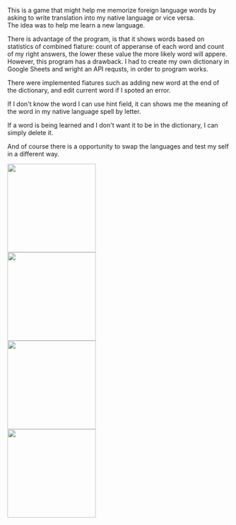 This is a game that might help me memorize foreign language words by asking to write translation into my native language or vice versa.<br />
The idea was to help me learn a new language. <br />

There is advantage of the program, is that it shows words based on statistics of combined fiature: count of apperanse of each word and count of my right answers, the lower these value the more likely word will appere. 
<br />
However, this program has a drawback.
I had to create my own dictionary in Google Sheets and wright an API requsts, in order to program works. <br />

There were implemented fiatures such as adding new word at the end of the dictionary, and edit current word if I spoted an error. <br />

If I don't know the word I can use hint field, it can shows me the meaning of the word in my native language spell by letter.<br />

If a word is being learned and I don't want it to be in the dictionary, I can simply delete it.<br />

And of course there is a opportunity to swap the languages and test my self in a different way.<br />

<img src="https://github.com/SergeyAkh/FlashCardGame_App/assets/57836225/3759d724-102b-4915-ba80-440c1f99f083" width="200" />
<br />
<img src="https://github.com/SergeyAkh/FlashCardGame_App/assets/57836225/e3faa6bf-c5ae-4863-affa-0746bcace11c" width="200" />
<br />
<img src="https://github.com/SergeyAkh/FlashCardGame_App/assets/57836225/b74e1fb2-ba29-4075-be2a-ef87501d1062" width="200" />
<br />
<img src="https://github.com/SergeyAkh/FlashCardGame_App/assets/57836225/306ef9a2-deec-4db0-b6c0-9105e075a36e" width="200" />

